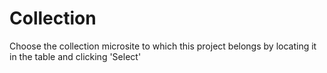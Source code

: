 # Collection

Choose the collection microsite to which this project belongs by locating it
in the table and clicking 'Select'
